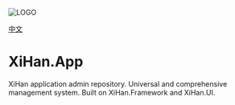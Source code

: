 ![LOGO](./assets/LOGO.png)

[中文](README_cn.md)

# XiHan.App

XiHan application admin repository. Universal and comprehensive management system. Built on XiHan.Framework and XiHan.UI.
